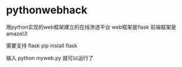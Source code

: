 # pythonwebhack
用python实现的web框架建立的在线渗透平台
web框架是flask 前端框架是amazeUI

需要支持 flask
pip install flask

输入 python myweb.py 就可以运行了
